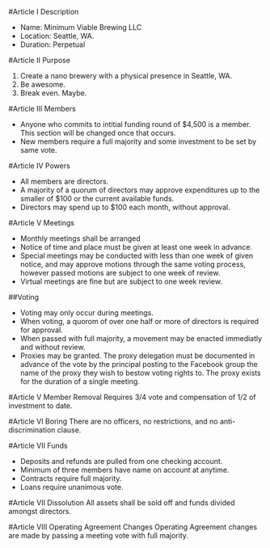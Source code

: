 #Article I Description
* Name: Minimum Viable Brewing LLC
* Location: Seattle, WA.
* Duration: Perpetual

#Article II Purpose
1. Create a nano brewery with a physical presence in Seattle, WA.
2. Be awesome.
3. Break even. Maybe. 

#Article III Members
+ Anyone who commits to intitial funding round of $4,500 is a member. This section will be changed once that occurs. 
+ New members require a full majority and some investment to be set by same vote. 

#Article IV Powers
+ All members are directors.
+ A majority of a quorum of directors may approve expenditures up to the smaller of $100 or the current available funds.
+ Directors may spend up to $100 each month, without approval.

#Article V Meetings
+ Monthly meetings shall be arranged
+ Notice of time and place must be given at least one week in advance.
+ Special meetings may be conducted with less than one week of given notice, and may approve motions through the same voting process, however passed motions are subject to one week of review.
+ Virtual meetings are fine but are subject to one week review.

##Voting
+ Voting may only occur during meetings.
+ When voting, a quorom of over one half or more of directors is required for approval.
+ When passed with full majority, a movement may be enacted immediatly and without review.
+ Proxies may be granted. The proxy delegation must be documented in advance of the vote by the principal posting to the Facebook group the name of the proxy they wish to bestow voting rights to. The proxy exists for the duration of a single meeting.

#Article V Member Removal 
Requires 3/4 vote and compensation of 1/2 of investment to date.

#Article VI Boring
There are no officers, no restrictions, and no anti-discrimination clause.

#Article VII Funds
+ Deposits and refunds are pulled from one checking account.
+ Minimum of three members have name on account at anytime.
+ Contracts require full majority.
+ Loans require unanimous vote.

#Article VII Dissolution
All assets shall be sold off and funds divided amongst directors.

#Article VIII Operating Agreement Changes
Operating Agreement changes are made by passing a meeting vote with full majority.
